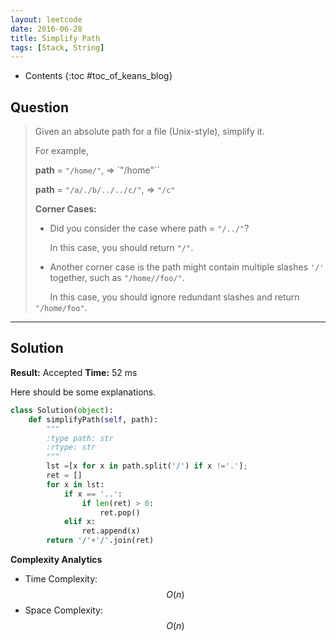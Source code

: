 ```yaml
---
layout: leetcode
date: 2016-06-28
title: Simplify Path
tags: [Stack, String]
---
```


* Contents
{:toc #toc_of_keans_blog}

## Question

> Given an absolute path for a file (Unix-style), simplify it.
>
>For example,
>
>**path** = `"/home/"`, => `"/home"``
>
>**path** = `"/a/./b/../../c/"`, => `"/c"`
>
>**Corner Cases:**
>
>  - Did you consider the case where path = `"/../"`?
>
>&nbsp;&nbsp;&nbsp;&nbsp;&nbsp;&nbsp;In this case, you should return `"/"`.
>
>  - Another corner case is the path might contain multiple slashes `'/'` together, such as `"/home//foo/"`.
>
> &nbsp;&nbsp;&nbsp;&nbsp;&nbsp;&nbsp;In this case, you should ignore redundant slashes and return `"/home/foo"`.
>

***

## Solution

**Result:** Accepted **Time:** 52 ms

Here should be some explanations.

```python
class Solution(object):
    def simplifyPath(self, path):
        """
        :type path: str
        :rtype: str
        """
        lst =[x for x in path.split('/') if x !='.'];
        ret = []
        for x in lst:
            if x == '..':
                if len(ret) > 0:
                    ret.pop()
            elif x:
                ret.append(x)
        return '/'+'/'.join(ret)
```

**Complexity Analytics**

- Time Complexity: $$O(n)$$
- Space Complexity: $$O(n)$$
